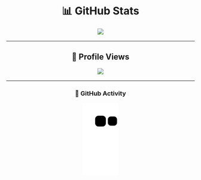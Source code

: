 <h1 align="center">📊 GitHub Stats</h1>
<p align="center">
    <img height:"10%"
        src="https://github-readme-stats.vercel.app/api?username=6A-Realm&theme=cobalt&show_icons=true&count_private=true" />
</p>

---

<h2 align="center">👀 Profile Views</h2>
<p align="center">
    <img src="https://profile-counter.glitch.me/6A-Realm/count.svg" />
</p>

---

<h3 align="center">📍 GitHub Activity</h3>
<p align="center">
    <img src="https://github.com/6A-Realm/6A-Realm/blob/output/github-contribution-grid-snake.svg" />
</p>

